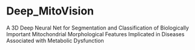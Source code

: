 # Deep_MitoVision
A 3D Deep Neural Net for Segmentation and Classification of Biologically Important Mitochondrial Morphological Features Implicated in Diseases Associated with Metabolic Dysfunction
